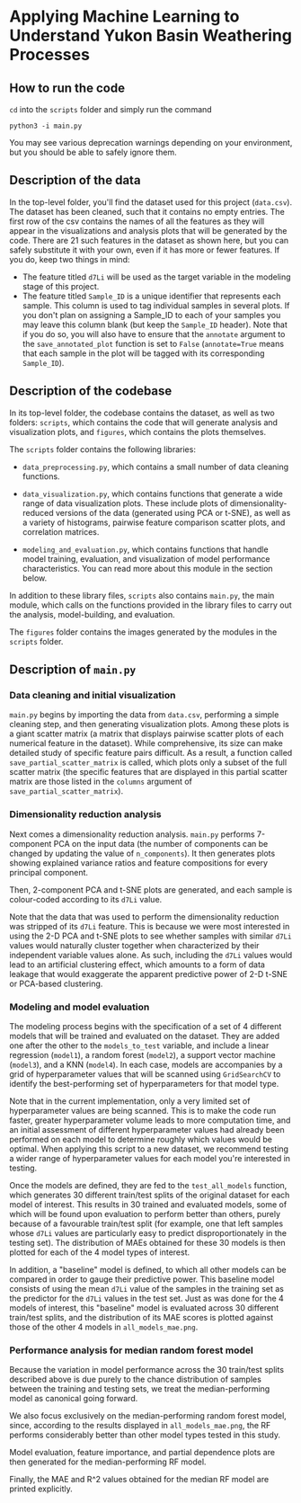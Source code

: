 # Applying Machine Learning to Understand Yukon Basin Weathering Processes

## How to run the code

`cd` into the `scripts` folder and simply run the command

```
python3 -i main.py
```

You may see various deprecation warnings depending on your environment,
but you should be able to safely ignore them.

## Description of the data

In the top-level folder, you'll find the dataset used for this project (`data.csv`).
The dataset has been cleaned, such that it contains no empty entries. The first
row of the csv contains the names of all the features as they will appear in the
visualizations and analysis plots that will be generated by the code. There are
21 such features in the dataset as shown here, but you can safely substitute
it with your own, even if it has more or fewer features. If you do, keep two
things in mind:

- The feature titled `d7Li` will be used as the target variable in the modeling
stage of this project.
- The feature titled `Sample_ID` is a unique identifier that represents each
sample. This column is used to tag individual samples in several plots. If
you don't plan on assigning a Sample_ID to each of your samples you may leave
this column blank (but keep the `Sample_ID` header). Note that if you do so,
you will also have to ensure that the `annotate` argument to the `save_annotated_plot`
function is set to `False` (`annotate=True` means that each sample in the plot
  will be tagged with its corresponding `Sample_ID`).

## Description of the codebase

In its top-level folder, the codebase contains the dataset, as well as two folders:
`scripts`, which contains the code that will generate analysis and visualization
plots, and `figures`, which contains the plots themselves.

The `scripts` folder contains the following libraries:

- `data_preprocessing.py`, which contains a small number of data cleaning functions.

- `data_visualization.py`, which contains functions that generate a wide range of
data visualization plots. These include plots of dimensionality-reduced versions
of the data (generated using PCA or t-SNE), as well as a variety of histograms,
pairwise feature comparison scatter plots, and correlation matrices.

- `modeling_and_evaluation.py`, which contains functions that handle model training,
evaluation, and visualization of model performance characteristics. You can read more
about this module in the section below.

In addition to these library files, `scripts` also contains `main.py`, the main
module, which calls on the functions provided in the library files to carry out
the analysis, model-building, and evaluation.

The `figures` folder contains the images generated by the modules in the `scripts` folder.

## Description of `main.py`

### Data cleaning and initial visualization

`main.py` begins by importing the data from `data.csv`, performing a simple
cleaning step, and then generating visualization plots. Among these plots is a
giant scatter matrix (a matrix that displays pairwise scatter plots of each numerical
feature in the dataset). While comprehensive, its size can make detailed study
of specific feature pairs difficult. As a result, a function called `save_partial_scatter_matrix`
is called, which plots only a subset of the full scatter matrix (the specific
features that are displayed in this partial scatter matrix are those listed in the
`columns` argument of `save_partial_scatter_matrix`).

### Dimensionality reduction analysis

Next comes a dimensionality reduction analysis. `main.py` performs 7-component
PCA on the input data (the number of components can be changed by updating the
value of `n_components`). It then generates plots showing explained variance
ratios and feature compositions for every principal component.

Then, 2-component PCA and t-SNE plots are generated, and each sample is colour-coded
according to its `d7Li` value.

Note that the data that was used to perform the dimensionality reduction was
stripped of its `d7Li` feature. This is because we were most interested in using the 2-D
PCA and t-SNE plots to see whether samples with similar `d7Li` values would naturally
cluster together when characterized by their independent variable values alone.
As such, including the `d7Li` values would lead to an artificial clustering effect,
which amounts to a form of data leakage that would exaggerate the apparent
predictive power of 2-D t-SNE or PCA-based clustering.

### Modeling and model evaluation

The modeling process begins with the specification of a set of 4 different
models that will be trained and evaluated on the dataset. They are added one
after the other to the `models_to_test` variable, and include a linear regression
(`model1`), a random forest (`model2`), a support vector machine (`model3`),
and a KNN (`model4`). In each case, models are accompanies by a grid of
hyperparameter values that will be scanned using `GridSearchCV` to identify the
best-performing set of hyperparameters for that model type.

Note that in the current implementation, only a very limited set of hyperparameter
values are being scanned. This is to make the code run faster, greater
hyperparameter volume leads to more computation time, and an initial assessment
of different hyperparameter values had already been performed on each model to
determine roughly which values would be optimal. When applying this script to a new
dataset, we recommend testing a wider range of hyperparameter values for each
model you're interested in testing.

Once the models are defined, they are fed to  the `test_all_models` function,
which generates 30 different train/test splits of the original dataset for each
model of interest. This results in 30 trained and evaluated models, some of which
will be found upon evaluation to perform better than others, purely because
of a favourable train/test split (for example, one that left samples whose `d7Li`
values are particularly easy to predict disproportionately in the testing set).
The distribution of MAEs obtained for these 30 models is then plotted for each of
the 4 model types of interest.

In addition, a "baseline" model is defined, to which all other models can be compared
in order to gauge their predictive power. This baseline model consists of using
the mean `d7Li` value of the samples in the training set as the predictor for the
`d7Li` values in the test set. Just as was done for the 4 models of interest,
this "baseline" model is evaluated across 30 different train/test splits, and
the distribution of its MAE scores is plotted against those of the other 4 models
in `all_models_mae.png`.

### Performance analysis for median random forest model

Because the variation in model performance across the 30 train/test splits described
above is due purely to the chance distribution of samples between the training and
testing sets, we treat the median-performing model as canonical going forward.

We also focus exclusively on the median-performing random forest model, since,
according to the results displayed in `all_models_mae.png`, the RF performs
considerably better than other model types tested in this study.

Model evaluation, feature importance, and partial dependence plots are then generated
for the median-performing RF model.

Finally, the MAE and R^2 values obtained for the median RF model are printed
explicitly.
